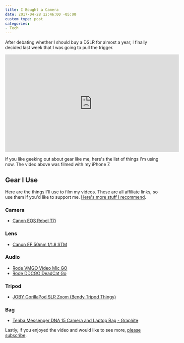 ```yaml
---
title: I Bought a Camera
date: 2017-04-28 12:46:00 -05:00
custom_type: post
categories:
- Tech
---
```


After debating whether I should buy a DSLR for almost a year, I finally decided last week that I was going to pull the trigger.

<div class="iframe-container">
  <iframe width="560" height="315" src="https://www.youtube.com/embed/hXkhvxQVuvY" frameborder="0" allowfullscreen></iframe>
</div>

If you like geeking out about gear like me, here's the list of things I'm using now. The video above was filmed with my iPhone 7.

## Gear I Use

Here are the things I'll use to film my videos. These are all affiliate links, so use them if you'd like to support me. [Here's more stuff I recommend](https://kit.com/smithtimmytim).

### Camera
- [Canon EOS Rebel T7i](http://amzn.to/2p9UeQ2)

### Lens
- [Canon EF 50mm f/1.8 STM](http://amzn.to/2oMlB0c)

### Audio
- [Rode VMGO Video Mic GO](http://amzn.to/2piXxDe)
- [Rode DDCGO DeadCat Go](http://amzn.to/2qffL7O)

### Tripod
- [JOBY GorillaPod SLR Zoom (Bendy Tripod Thingy)](http://amzn.to/2qf53Or)

### Bag
- [Tenba Messenger DNA 15 Camera and Laptop Bag - Graphite](http://amzn.to/2qdkh7N)

Lastly, if you enjoyed the video and would like to see more, [please subscribe](https://www.youtube.com/channel/UC1IRnf7JYYUkWqPO8wx_QNQ).
